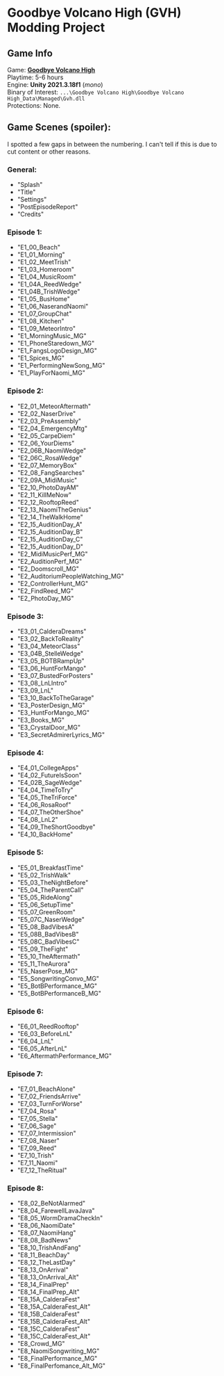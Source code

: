 # Goodbye Volcano High (GVH) Modding Project

## Game Info
Game: [**Goodbye Volcano High**](https://store.steampowered.com/app/1310330/Goodbye_Volcano_High/)<br/>
Playtime: 5-6 hours<br/>
Engine: **Unity 2021.3.18f1** (*mono*)<br/>
Binary of Interest: ``...\Goodbye Volcano High\Goodbye Volcano High_Data\Managed\Gvh.dll``<br/>
Protections: None.

## Game Scenes (spoiler):
I spotted a few gaps in between the numbering. I can't tell if this is due to cut content or other reasons.
### General:
- "Splash"
- "Title"
- "Settings"
- "PostEpisodeReport"
- "Credits"
### Episode 1:
- "E1_00_Beach"
- "E1_01_Morning"
- "E1_02_MeetTrish"
- "E1_03_Homeroom"
- "E1_04_MusicRoom"
- "E1_04A_ReedWedge"
- "E1_04B_TrishWedge"
- "E1_05_BusHome"
- "E1_06_NaserandNaomi"
- "E1_07_GroupChat"
- "E1_08_Kitchen"
- "E1_09_MeteorIntro"
- "E1_MorningMusic_MG"
- "E1_PhoneStaredown_MG"
- "E1_FangsLogoDesign_MG"
- "E1_Spices_MG"
- "E1_PerformingNewSong_MG"
- "E1_PlayForNaomi_MG"
### Episode 2:
- "E2_01_MeteorAftermath"
- "E2_02_NaserDrive"
- "E2_03_PreAssembly"
- "E2_04_EmergencyMtg"
- "E2_05_CarpeDiem"
- "E2_06_YourDiems"
- "E2_06B_NaomiWedge"
- "E2_06C_RosaWedge"
- "E2_07_MemoryBox"
- "E2_08_FangSearches"
- "E2_09A_MidiMusic"
- "E2_10_PhotoDayAM"
- "E2_11_KillMeNow"
- "E2_12_RooftopReed"
- "E2_13_NaomiTheGenius"
- "E2_14_TheWalkHome"
- "E2_15_AuditionDay_A"
- "E2_15_AuditionDay_B"
- "E2_15_AuditionDay_C"
- "E2_15_AuditionDay_D"
- "E2_MidiMusicPerf_MG"
- "E2_AuditionPerf_MG"
- "E2_Doomscroll_MG"
- "E2_AuditoriumPeopleWatching_MG"
- "E2_ControllerHunt_MG"
- "E2_FindReed_MG"
- "E2_PhotoDay_MG"
### Episode 3:
- "E3_01_CalderaDreams"
- "E3_02_BackToReality"
- "E3_04_MeteorClass"
- "E3_04B_StelleWedge"
- "E3_05_BOTBRampUp"
- "E3_06_HuntForMango"
- "E3_07_BustedForPosters"
- "E3_08_LnLIntro"
- "E3_09_LnL"
- "E3_10_BackToTheGarage"
- "E3_PosterDesign_MG"
- "E3_HuntForMango_MG"
- "E3_Books_MG"
- "E3_CrystalDoor_MG"
- "E3_SecretAdmirerLyrics_MG"
### Episode 4:
- "E4_01_CollegeApps"
- "E4_02_FutureIsSoon"
- "E4_02B_SageWedge"
- "E4_04_TimeToTry"
- "E4_05_TheTriForce"
- "E4_06_RosaRoof"
- "E4_07_TheOtherShoe"
- "E4_08_LnL2"
- "E4_09_TheShortGoodbye"
- "E4_10_BackHome"
### Episode 5:
- "E5_01_BreakfastTime"
- "E5_02_TrishWalk"
- "E5_03_TheNightBefore"
- "E5_04_TheParentCall"
- "E5_05_RideAlong"
- "E5_06_SetupTime"
- "E5_07_GreenRoom"
- "E5_07C_NaserWedge"
- "E5_08_BadVibesA"
- "E5_08B_BadVibesB"
- "E5_08C_BadVibesC"
- "E5_09_TheFight"
- "E5_10_TheAftermath"
- "E5_11_TheAurora"
- "E5_NaserPose_MG"
- "E5_SongwritingConvo_MG"
- "E5_BotBPerformance_MG"
- "E5_BotBPerformanceB_MG"
### Episode 6:
- "E6_01_ReedRooftop"
- "E6_03_BeforeLnL"
- "E6_04_LnL"
- "E6_05_AfterLnL"
- "E6_AftermathPerformance_MG"
### Episode 7:
- "E7_01_BeachAlone"
- "E7_02_FriendsArrive"
- "E7_03_TurnForWorse"
- "E7_04_Rosa"
- "E7_05_Stella"
- "E7_06_Sage"
- "E7_07_Intermission"
- "E7_08_Naser"
- "E7_09_Reed"
- "E7_10_Trish"
- "E7_11_Naomi"
- "E7_12_TheRitual"
### Episode 8:
- "E8_02_BeNotAlarmed"
- "E8_04_FarewellLavaJava"
- "E8_05_WormDramaCheckIn"
- "E8_06_NaomiDate"
- "E8_07_NaomiHang"
- "E8_08_BadNews"
- "E8_10_TrishAndFang"
- "E8_11_BeachDay"
- "E8_12_TheLastDay"
- "E8_13_OnArrival"
- "E8_13_OnArrival_Alt"
- "E8_14_FinalPrep"
- "E8_14_FinalPrep_Alt"
- "E8_15A_CalderaFest"
- "E8_15A_CalderaFest_Alt"
- "E8_15B_CalderaFest"
- "E8_15B_CalderaFest_Alt"
- "E8_15C_CalderaFest"
- "E8_15C_CalderaFest_Alt"
- "E8_Crowd_MG"
- "E8_NaomiSongwriting_MG"
- "E8_FinalPerformance_MG"
- "E8_FinalPerfomance_Alt_MG"
